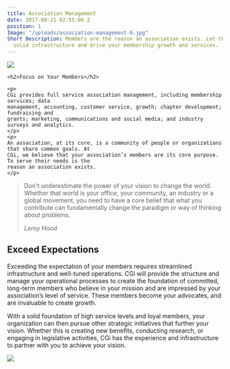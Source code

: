 ```yaml
---
title: Association Management
date: 2017-08-21 02:55:00 Z
position: 1
Image: "/uploads/association-management-6.jpg"
Short Description: Members are the reason an association exists. Let CGi create a
  solid infrastructure and drive your membership growth and services.
---
```


<div class="row mb-5 pb-4">
  <div class="col-md-6">
    <img src="/uploads/association-management-7.jpg">
  </div>
  <div class="col-md-6">

    <h2>Focus on Your Members</h2>
    
    <p>
    CGi provides full service association management, including membership services; data
    management, accounting, customer service, growth; chapter development; fundraising and
    grants; marketing, communications and social media; and industry surveys and analytics.
    </p>
    <p>
    An association, at its core, is a community of people or organizations that share common goals. At
    CGi, we believe that your association’s members are its core purpose. To serve their needs is the
    reason an association exists.
    </p>
  </div>
</div>

<div>

  <blockquote class="blockquote py-5 px-3 text-center border border-secondary">
    <p class="mt-3"> Don't underestimate the power of your vision to change the world. Whether that world is your office, your community, an industry or a global movement, you need to have a core belief that what you contribute can fundamentally change the paradigm or way of thinking about problems.</p>
    <footer class="blockquote-footer"><cite title="Source Title">Leroy Hood</cite></footer>
  </blockquote>

</div>

<div class="row my-5 pt-5">

  <div class="col-md-6">
    <h2>Exceed Expectations</h2>
    <p>
    Exceeding the expectation of your members requires streamlined infrastructure and well-tuned
    operations. CGi will provide the structure and manage your operational processes to create the
    foundation of committed, long-term members who believe in your mission and are impressed by
    your association’s level of service. These members become your advocates, and are invaluable to
    create growth.
    </p>
    <p>
    With a solid foundation of high service levels and loyal members, your organization can then
    pursue other strategic initiatives that further your vision. Whether this is creating new benefits,
    conducting research, or engaging in legislative activities, CGi has the experience and
    infrastructure to partner with you to achieve your vision.
    </p>

  </div>

  <div class="col-md-6">
    <img src="/uploads/association-management-5.jpg">
  </div>
</div>
